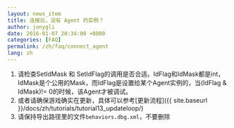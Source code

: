 ```yaml
---
layout: news_item
title: 连接后，没有 Agent 的实例？
author: jonygli
date: 2016-01-07 20:34:00 +0800
categories: [FAQ]
permalink: /zh/faq/connect_agent
lang: zh
---
```


 1. 请检查SetIdMask 和 SetIdFlag的调用是否合适。IdFlag和IdMask都是int，IdMask是个公用的Mask，而IdFlag是设置给某个Agent实例的，当(IdFlag & IdMask)!= 0的时候，该Agent才被调试。
 1. 或者请确保游戏确实在更新，具体可以参考[更新流程]({{ site.baseurl }}/docs/zh/tutorials/tutorial13_updateloop/)
 1. 请保持导出路径里的文件`behaviors.dbg.xml`，不要删除